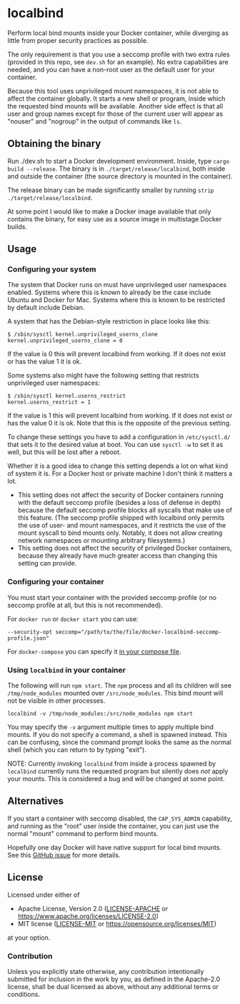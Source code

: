 # localbind

Perform local bind mounts inside your Docker container, while diverging as little from proper security practices as possible.

The only requirement is that you use a seccomp profile with two extra rules (provided in this repo, see `dev.sh` for an example). No extra capabilities are needed, and you can have a non-root user as the default user for your container.

Because this tool uses unprivileged mount namespaces, it is not able to affect the container globally. It starts a new shell or program, inside which the requested bind mounts will be available. Another side effect is that all user and group names except for those of the current user will appear as "nouser" and "nogroup" in the output of commands like `ls`.

## Obtaining the binary

Run ./dev.sh to start a Docker development environment. Inside, type `cargo build --release`. The binary is in `./target/release/localbind`, both inside and outside the container (the source directory is mounted in the container).

The release binary can be made significantly smaller by running `strip ./target/release/localbind`.

At some point I would like to make a Docker image available that only contains the binary, for easy use as a source image in multistage Docker builds.

## Usage

### Configuring your system

The system that Docker runs on must have unprivileged user namespaces enabled. Systems where this is known to already be the case include Ubuntu and Docker for Mac. Systems where this is known to be restricted by default include Debian.

A system that has the Debian-style restriction in place looks like this:

```
$ /sbin/sysctl kernel.unprivileged_userns_clone
kernel.unprivileged_userns_clone = 0
```

If the value is 0 this will prevent localbind from working. If it does not exist or has the value 1 it is ok.

Some systems also might have the following setting that restricts unprivileged user namespaces:

```
$ /sbin/sysctl kernel.userns_restrict
kernel.userns_restrict = 1
```

If the value is 1 this will prevent localbind from working. If it does not exist or has the value 0 it is ok. Note that this is the opposite of the previous setting.

To change these settings you have to add a configuration in `/etc/sysctl.d/` that sets it to the desired value at boot. You can use `sysctl -w` to set it as well, but this will be lost after a reboot.

Whether it is a good idea to change this setting depends a lot on what kind of system it is. For a Docker host or private machine I don't think it matters a lot.
- This setting does not affect the security of Docker containers running with the default seccomp profile (besides a loss of defense in depth) because the default seccomp profile blocks all syscalls that make use of this feature. (The seccomp profile shipped with localbind only permits the use of user- and mount namespaces, and it restricts the use of the mount syscall to bind mounts only. Notably, it does not allow creating network namespaces or mounting arbitrary filesystems.)
- This setting does not affect the security of privileged Docker containers, because they already have much greater access than changing this setting can provide.

### Configuring your container

You must start your container with the provided seccomp profile (or no seccomp profile at all, but this is not recommended).

For `docker run` or `docker start` you can use:

```
--security-opt seccomp="/path/to/the/file/docker-localbind-seccomp-profile.json"
```

For `docker-compose` you can specify it [in your compose file](https://docs.docker.com/compose/compose-file/#security_opt).

### Using `localbind` in your container

The following will run `npm start`. The `npm` process and all its children will see `/tmp/node_modules` mounted over `/src/node_modules`. This bind mount will not be visible in other processes.

`localbind -v /tmp/node_modules:/src/node_modules npm start`

You may specify the `-v` argument multiple times to apply multiple bind mounts. If you do not specify a command, a shell is spawned instead. This can be confusing, since the command prompt looks the same as the normal shell (which you can return to by typing "exit").

NOTE: Currently invoking `localbind` from inside a process spawned by `localbind` currently runs the requested program but silently does *not* apply your mounts. This is considered a bug and will be changed at some point.

## Alternatives

If you start a container with seccomp disabled, the `CAP_SYS_ADMIN` capability, and running as the "root" user inside the container, you can just use the normal "mount" command to perform bind mounts.

Hopefully one day Docker will have native support for local bind mounts. See this [GitHub issue](https://github.com/moby/moby/issues/39134) for more details.

## License

Licensed under either of

- Apache License, Version 2.0 ([LICENSE-APACHE](LICENSE-APACHE) or <https://www.apache.org/licenses/LICENSE-2.0>)
- MIT license ([LICENSE-MIT](LICENSE-MIT) or <https://opensource.org/licenses/MIT>)

at your option.

### Contribution

Unless you explicitly state otherwise, any contribution intentionally submitted
for inclusion in the work by you, as defined in the Apache-2.0 license, shall be
dual licensed as above, without any additional terms or conditions.
